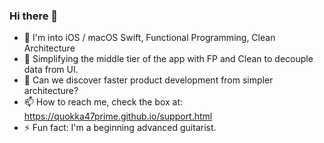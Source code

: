 ### Hi there 👋

<!--
**Quokka47Prime/Quokka47Prime** is a ✨ _special_ ✨ repository because its `README.md` (this file) appears on your GitHub profile.
-->


- 🔭 I'm into iOS / macOS Swift, Functional Programming, Clean Architecture
- 🌱 Simplifying the middle tier of the app with FP and Clean to decouple data from UI.
- 💬 Can we discover faster product development from simpler architecture?
- 📫 How to reach me, check the box at: https://quokka47prime.github.io/support.html
- ⚡ Fun fact: I'm a beginning advanced guitarist.

